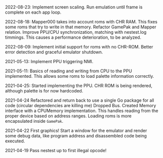 2022-08-23:
Implement screen scaling.
Run emulation until frame is complete on each app loop.

2022-08-18:
Mapper000 takes into account roms with CHR RAM. This fixes some roms that try to write in that memory.
Refactor GamePak and Mapper relation.
Improve PPU/CPU synchronization, matching with nestest.log timmings. This causes a performance deterioration, to be analyzed.

2022-08-09:
Implement initial support for roms with no CHR-ROM.
Better error detection and graceful emulator shutdown.

2021-05-13:
Implement PPU triggering NMI.

2021-05-11:
Basics of reading and writing from CPU to the PPU implemented. 
This allows some roms to load palette information correctly.

2021-04-25: 
Started implementing the PPU.
CHR ROM is being rendered, although palette is for now hardcoded.

2021-04-24
Refactored and return back to use a single Go package for all code (circular dependencies are killing me)
Dropped Bus.
Created Memory interface with a CPUMemory implementation. This handles reading from the proper device
based on address ranges.
Loading roms is more encapsulated inside `GamePak`.

2021-04-22
First graphics! Start a window for the emulator and render some debug data, like program address and disassembled code being executed.

2021-04-19
Pass nestest up to first illegal opcode!